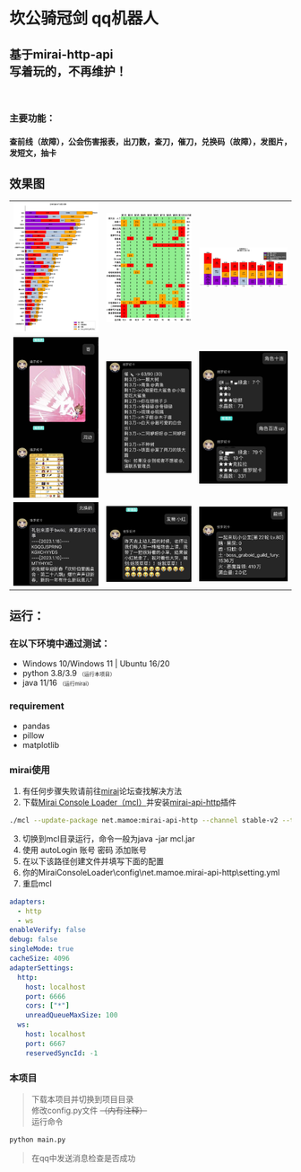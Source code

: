 # 坎公骑冠剑 qq机器人 
## 基于mirai-http-api<br>写着玩的，不再维护！
<br>

### 主要功能：
#### 查前线（故障），公会伤害报表，出刀数，查刀，催刀，兑换码（故障），发图片，发短文，抽卡

## 效果图
|       |       |       |
| :---: | :---: | :---: |
|![公会伤害](./readme/%E5%85%AC%E4%BC%9A%E4%BC%A4%E5%AE%B3.png)| ![出刀数](./readme/%E5%87%BA%E5%88%80%E6%95%B0.png)|![查刀](./readme/%E6%9F%A5%E5%88%80.jpg)|
|![图片](./readme/%E5%9B%BE%E7%89%87.jpg)|![催刀](./readme/%E5%82%AC%E5%88%80.jpg)|![抽卡](./readme/%E6%8A%BD%E5%8D%A1.jpg)|
|![兑换码](./readme/%E5%85%91%E6%8D%A2%E7%A0%81.jpg)|![短文](./readme/%E7%9F%AD%E6%96%87.jpg)|![前线](./readme/%E5%89%8D%E7%BA%BF.jpg)|


## 运行：
### 在以下环境中通过测试：
- Windows 10/Windows 11 | Ubuntu 16/20
- python 3.8/3.9 
<span style="font-size:66%;">（运行本项目）</span>
- java 11/16
<span style="font-size:66%;">（运行mirai）</span>

### requirement
- pandas
- pillow
- matplotlib

### mirai使用
1. 有任何步骤失败请前往[mirai](https://github.com/mamoe/mirai)论坛查找解决方法
2. 下载[Mirai Console Loader（mcl）](https://github.com/iTXTech/mirai-console-loader)并安装[mirai-api-http](https://github.com/project-mirai/mirai-api-http)插件
```bash
./mcl --update-package net.mamoe:mirai-api-http --channel stable-v2 --type plugin
```
3. 切换到mcl目录运行，命令一般为java -jar mcl.jar
4. 使用 autoLogin 账号 密码 添加账号
5. 在以下该路径创建文件并填写下面的配置
6. 你的MiraiConsoleLoader\config\net.mamoe.mirai-api-http\setting.yml
7. 重启mcl
```yaml
adapters:
  - http
  - ws
enableVerify: false
debug: false
singleMode: true
cacheSize: 4096
adapterSettings:
  http:
    host: localhost
    port: 6666
    cors: ["*"]
    unreadQueueMaxSize: 100
  ws:
    host: localhost
    port: 6667
    reservedSyncId: -1
```

### 本项目   
<blockquote>
下载本项目并切换到项目目录<br>
修改config.py文件 <del>（内有注释）</del><br>
运行命令
</blockquote>

```bash
python main.py
```
<blockquote>
在qq中发送消息检查是否成功
</blockquote>
